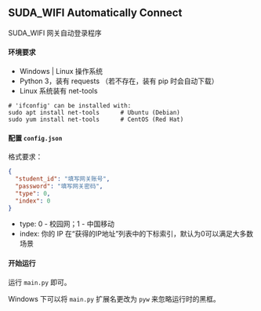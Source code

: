 ## SUDA_WIFI Automatically Connect

SUDA_WIFI 网关自动登录程序

#### 环境要求

- Windows | Linux 操作系统
- Python 3，装有 requests （若不存在，装有 pip 时会自动下载）
- Linux 系统装有 net-tools 

~~~shell
# 'ifconfig' can be installed with:
sudo apt install net-tools      # Ubuntu (Debian)
sudo yum install net-tools      # CentOS (Red Hat)
~~~

#### 配置 `config.json` 

格式要求：

~~~json
{
  "student_id": "填写网关账号",
  "password": "填写网关密码",
  "type": 0,
  "index": 0
}
~~~

- type: 0 - 校园网；1 - 中国移动
- index: 你的 IP 在“获得的IP地址”列表中的下标索引，默认为0可以满足大多数场景



#### 开始运行

运行 `main.py` 即可。

Windows 下可以将 `main.py` 扩展名更改为  `pyw` 来忽略运行时的黑框。

